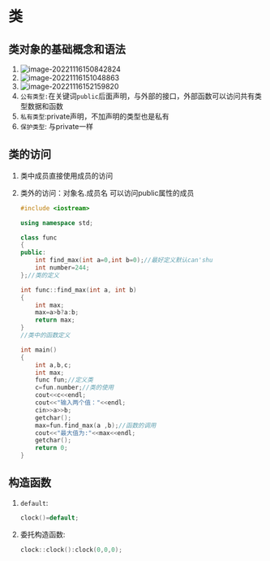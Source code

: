 # 类

## 类对象的基础概念和语法

1. ![image-20221116150842824](C:\Users\12414\Desktop\笔记\c++\类.assets\image-20221116150842824.png)
2. ![image-20221116151048863](C:\Users\12414\Desktop\笔记\c++\类.assets\image-20221116151048863.png)
3.  ![image-20221116152159820](C:\Users\12414\Desktop\笔记\c++\类.assets\image-20221116152159820.png)
4. `公有类型:`在关键词`public`后面声明，与外部的接口，外部函数可以访问共有类型数据和函数
5. `私有类型`:private声明，不加声明的类型也是私有
6. `保护类型`: 与private一样

## 类的访问

1. 类中成员直接使用成员的访问

2. 类外的访问：对象名.成员名   可以访问public属性的成员

   ```c++
   #include <iostream>
   
   using namespace std;
   
   class func
   {
   public:
       int find_max(int a=0,int b=0);//最好定义默认can'shu
       int number=244;
   };//类的定义
   
   int func::find_max(int a, int b)
   {
       int max;
       max=a>b?a:b;
       return max;
   }
   //类中的函数定义
   
   int main()
   {
       int a,b,c;
       int max;
       func fun;//定义类
       c=fun.number;//类的使用
       cout<<c<<endl;
       cout<<"输入两个值："<<endl;
       cin>>a>>b;
       getchar();
       max=fun.find_max(a ,b);//函数的调用
       cout<<"最大值为:"<<max<<endl;
       getchar();
       return 0;
   }
   ```




## 构造函数

1. `default`:

   ```c++
   clock()=default;
   
   
   ```

2. 委托构造函数:

   ```c++
   clock::clock():clock(0,0,0);
   ```



